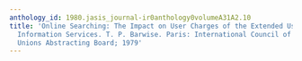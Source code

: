 ```yaml
---
anthology_id: 1980.jasis_journal-ir0anthology0volumeA31A2.10
title: 'Online Searching: The Impact on User Charges of the Extended Use of Online
  Information Services. T. P. Barwise. Paris: International Council of Scientific
  Unions Abstracting Board; 1979'
---
```

